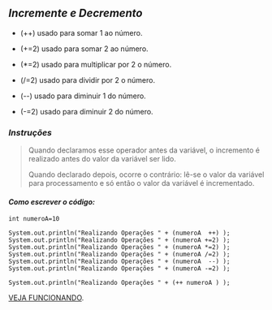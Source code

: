 ## _Incremente e Decremento_

- (++) usado para somar 1 ao número.

- (+=2) usado para somar 2 ao número.

- (*=2) usado para multiplicar por 2 o número.

- (/=2) usado para dividir por 2 o número.

- (--) usado para diminuir 1 do número.

- (-=2) usado para diminuir 2 do número.

### _Instruções_

>Quando declaramos esse operador antes da variável, o incremento é realizado antes do valor da variável ser lido.
>
>Quando declarado depois, ocorre o contrário: lê-se o valor da variável para processamento e só então o valor da variável é incrementado.


#### _Como escrever o código:_

```
int numeroA=10

System.out.println("Realizando Operações " + (numeroA  ++) );
System.out.println("Realizando Operações " + (numeroA +=2) );
System.out.println("Realizando Operações " + (numeroA *=2) );
System.out.println("Realizando Operações " + (numeroA /=2) );
System.out.println("Realizando Operações " + (numeroA  --) );
System.out.println("Realizando Operações " + (numeroA -=2) );

System.out.println("Realizando Operações " + (++ numeroA ) );
```
[VEJA FUNCIONANDO](https://replit.com/@ArthurEstevan/Incremente-e-Decremento#Main.java).
